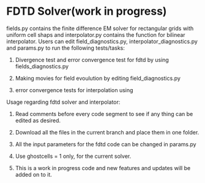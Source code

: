 # FDTD Solver(work in progress)

fields.py contains the finite difference EM solver for rectangular grids with uniform cell shaps and interpolator.py contains the function for bilinear interpolator. Users can edit field_diagnostics.py, interpolator_diagnostics.py and params.py to run the following tests/tasks:

1. Divergence test and error convergence test for fdtd by using fields_diagnostics.py

2. Making movies for field evoulution by editing field_diagnostics.py

3. error convergence tests for interpolation using 



Usage regarding fdtd solver and interpolator:

1. Read comments before every code segment to see if any thing can be edited as desired.

2. Download all the files in the current branch and place them in one folder.

3. All the input parameters for the fdtd code can be changed in params.py

4. Use ghostcells = 1 only, for the current solver.

5. This is a work in progress code and new features and updates will be added on to it.

